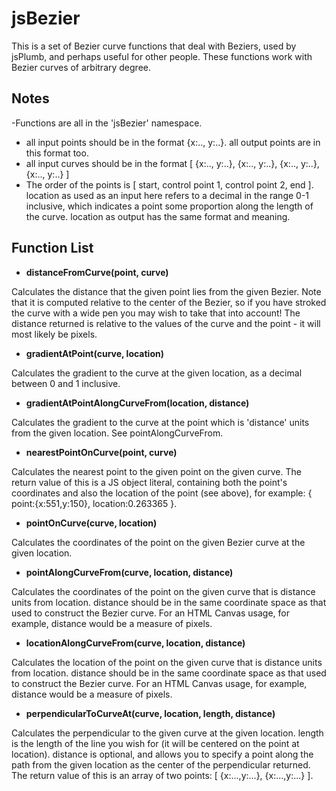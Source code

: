 # jsBezier

This is a set of Bezier curve functions that deal with Beziers, used by jsPlumb, and perhaps useful for other people. These functions work with Bezier curves of arbitrary degree.

## Notes

-Functions are all in the 'jsBezier' namespace.
- all input points should be in the format {x:.., y:..}. all output points are in this format too.
- all input curves should be in the format [ {x:.., y:..}, {x:.., y:..}, {x:.., y:..}, {x:.., y:..} ]
- The order of the points is [ start, control point 1, control point 2, end ]. location as used as an input here refers to a decimal in the range 0-1 inclusive, which indicates a point some proportion along the length of the curve. location as output has the same format and meaning.

## Function List

- __distanceFromCurve(point, curve)__

Calculates the distance that the given point lies from the given Bezier. Note that it is computed relative to the center of the Bezier, so if you have stroked the curve with a wide pen you may wish to take that into account! The distance returned is relative to the values of the curve and the point - it will most likely be pixels.

- __gradientAtPoint(curve, location)__

Calculates the gradient to the curve at the given location, as a decimal between 0 and 1 inclusive.

- __gradientAtPointAlongCurveFrom(location, distance)__

Calculates the gradient to the curve at the point which is 'distance' units from the given location. See pointAlongCurveFrom. 

- __nearestPointOnCurve(point, curve)__

Calculates the nearest point to the given point on the given curve. The return value of this is a JS object literal, containing both the point's coordinates and also the location of the point (see above), for example: { point:{x:551,y:150}, location:0.263365 }.

- __pointOnCurve(curve, location)__

Calculates the coordinates of the point on the given Bezier curve at the given location.

- __pointAlongCurveFrom(curve, location, distance)__

Calculates the coordinates of the point on the given curve that is distance units from location. distance should be in the same coordinate space as that used to construct the Bezier curve. For an HTML Canvas usage, for example, distance would be a measure of pixels.

- __locationAlongCurveFrom(curve, location, distance)__

Calculates the location of the point on the given curve that is distance units from location. distance should be in the same coordinate space as that used to construct the Bezier curve. For an HTML Canvas usage, for example, distance would be a measure of pixels.

- __perpendicularToCurveAt(curve, location, length, distance)__

Calculates the perpendicular to the given curve at the given location. length is the length of the line you wish for (it will be centered on the point at location). distance is optional, and allows you to specify a point along the path from the given location as the center of the perpendicular returned. The return value of this is an array of two points: [ {x:...,y:...}, {x:...,y:...} ].